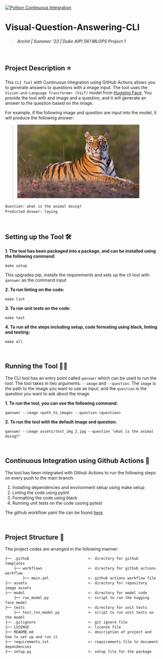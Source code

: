 [![Python Continuous Integration](https://github.com/architkaila/Visual-Question-Answering-CLI/actions/workflows/main.yml/badge.svg)](https://github.com/architkaila/Visual-Question-Answering-CLI/actions/workflows/main.yml)

# Visual-Question-Answering-CLI  
> #### _Archit | Summer '23 | Duke AIPI 561 MLOPS Project 1_  

&nbsp;  
## Project Description ⭐ 
This `CLI Tool` with Continuous Integration using GitHub Actions allows you to generate answers to questions with a image input. The tool uses the `Vision-and-Language Transformer (ViLT)` model from [Hugging Face](https://huggingface.co/dandelin/vilt-b32-finetuned-vqa). You provide the tool with and image and a question, and it will generate an answer to the question based on the image.  

For example, if the following image and question are input into the model, it will produce the following answer:
>![img](assets/test_img_2.jpg)  

```Question: what is the animal doing?```   
```Predicted Answer: laying```  

&nbsp;  
## Setting up the Tool 🛠️  
**1. The tool has been packaged into a package, and can be installed using the following command:**  
```
make setup
```  
This upgrades pip, installs the requirements and sets up the cli tool with `qanswer` as the command input

**2. To run linting on the code:**  
```
make lint
```  

**3. To run unit tests on the code:**  
```
make test
```  

**4. To run all the steps including setup, code formating using black, linting and testing:**  
```
make all
```  
  

&nbsp;  
## Running the Tool 🏃‍♂️
The CLI tool has an entry point called `qanswer` which can be used to run the tool. The tool takes in two arguments: `--image` and `--question`. The `image` is the path to the image you want to use as input, and the `question` is the question you want to ask about the image.  

**1. To run the tool, you can use the following command:**  
```
qanswer --image <path_to_image> --question <question>
```
**2. To run the tool with the default image and question:**  
```
qanswer --image assets/test_img_2.jpg --question "what is the animal doing?"
```

&nbsp;  
## Continuous Integration using Github Actions 🤖 
The tool has been integrated with Github Actions to run the following steps on every push to the main branch:
1. Installing dependencies and environment setup using make setup
2. Linting the code using pylint
3. Formatting the code using black
4. Running unit tests on the code usoing pytest

The github workflow yaml file can be found [here](.github/workflows/main.yml)  


&nbsp;   
## Project Structure 🧬  
The project codes are arranged in the following manner:

```
├── .github                           <- directory for github templates
    ├── workflows                     <- directory for github actions workflow
        ├── main.yml                  <- github actions workflow file
├── assets                            <- directory for repository image assets
├── model                             <- directory for model code
    ├── run_model.py                  <- script to run the hugging face model
├── tests                             <- directory for unit tests   
    ├── test_run_model.py             <- script to run unit tests on the model 
├── .gitignore                        <- git ignore file
├── LICENSE                           <- license file
├── README.md                         <- description of project and how to set up and run it
├── requirements.txt                  <- requirements file to document dependencies
├── setup.py                          <- setup file for the package
```  
